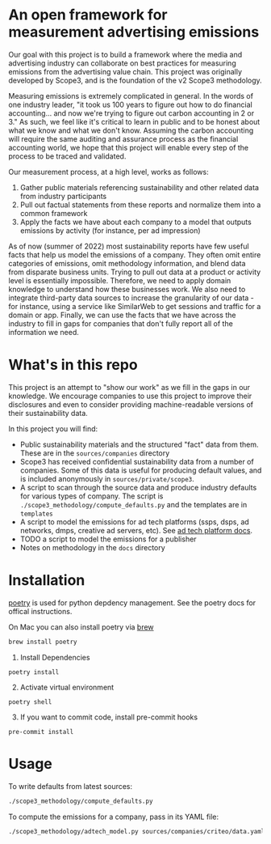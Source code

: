 # An open framework for measurement advertising emissions
Our goal with this project is to build a framework where the media and advertising industry can collaborate on best practices for measuring emissions from the advertising value chain. This project was originally developed by Scope3, and is the foundation of the v2 Scope3 methodology.

Measuring emissions is extremely complicated in general. In the words of one industry leader, "it took us 100 years to figure out how to do financial accounting... and now we're trying to figure out carbon accounting in 2 or 3." As such, we feel like it's critical to learn in public and to be honest about what we know and what we don't know. Assuming the carbon accounting will require the same auditing and assurance process as the financial accounting world, we hope that this project will enable every step of the process to be traced and validated.

Our measurement process, at a high level, works as follows:
1. Gather public materials referencing sustainability and other related data from industry participants
2. Pull out factual statements from these reports and normalize them into a common framework
3. Apply the facts we have about each company to a model that outputs emissions by activity (for instance, per ad impression)

As of now (summer of 2022) most sustainability reports have few useful facts that help us model the emissions of a company. They often omit entire categories of emissions, omit methodology information, and blend data from disparate business units. Trying to pull out data at a product or activity level is essentially impossible. Therefore, we need to apply domain knowledge to understand how these businesses work. We also need to integrate third-party data sources to increase the granularity of our data - for instance, using a service like SimilarWeb to get sessions and traffic for a domain or app. Finally, we can use the facts that we have across the industry to fill in gaps for companies that don't fully report all of the information we need.

# What's in this repo
This project is an attempt to "show our work" as we fill in the gaps in our knowledge. We encourage companies to use this project to improve their disclosures and even to consider providing machine-readable versions of their sustainability data.

In this project you will find:
- Public sustainability materials and the structured "fact" data from them. These are in the `sources/companies` directory
- Scope3 has received confidential sustainability data from a number of companies. Some of this data is useful for producing default values, and is included anonymously in `sources/private/scope3`.
- A script to scan through the source data and produce industry defaults for various types of company. The script is `./scope3_methodology/compute_defaults.py` and the templates are in `templates`
- A script to model the emissions for ad tech platforms (ssps, dsps, ad networks, dmps, creative ad servers, etc). See [ad tech platform docs](docs/adTechModel.md).
- TODO a script to model the emissions for a publisher
- Notes on methodology in the `docs` directory

# Installation

[poetry](https://python-poetry.org/docs/) is used for python depdency management. See the poetry docs for offical instructions.

On Mac you can also install poetry via [brew](https://brew.sh/) 
```sh
brew install poetry
```

1. Install Dependencies
```
poetry install
```

2. Activate virtual environment
```
poetry shell
```

3. If you want to commit code, install pre-commit hooks
```
pre-commit install
```

# Usage
To write defaults from latest sources:
```sh
./scope3_methodology/compute_defaults.py
```

To compute the emissions for a company, pass in its YAML file:
```sh
./scope3_methodology/adtech_model.py sources/companies/criteo/data.yaml
```
